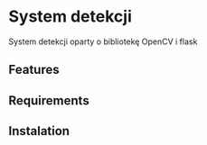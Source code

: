 # System detekcji

System detekcji oparty o bibliotekę OpenCV i flask

## Features


## Requirements


## Instalation
